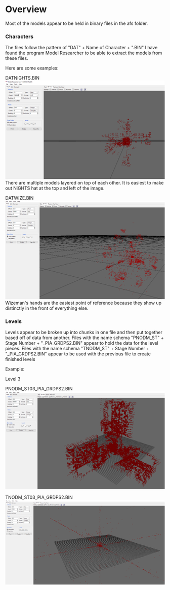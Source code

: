 # Overview
Most of the models appear to be held in binary files in the afs folder.

### Characters
The files follow the pattern of "DAT" + Name of Character + ".BIN"
I have found the program Model Researcher to be able to extract the models from these files.

Here are some examples:

DATNIGHTS.BIN
![Nights' Model](https://raw.githubusercontent.com/SmallMistake/Modding-NiD/main/Models/pictures/DATNIGHTS_BIN.PNG)
There are multiple models layered on top of each other. It is easiest to make out NiGHTS hat at the top and left of the image.

DATWIZE.BIN
![Wizeman's Model](https://raw.githubusercontent.com/SmallMistake/Modding-NiD/main/Models/pictures/DATWIZE.PNG)
Wizeman's hands are the easiest point of reference because they show up distinctly in the front of everything else.


### Levels

 Levels appear to be broken up into chunks in one file and then put together based off of data from another.
 Files with the name schema "PNODM_ST" + Stage Number + "_PIA_GRDPS2.BIN" appear to hold the data for the level pieces.
 Files with the name schema "TNODM_ST" + Stage Number + "_PIA_GRDPS2.BIN" appear to be used with the previous file to create finished levels
 
Example:

Level 3

PNODM_ST03_PIA_GRDPS2.BIN
![Level 3 Parts](https://raw.githubusercontent.com/SmallMistake/Modding-NiD/main/Models/pictures/PNODM_ST03_PIA_GRDPS2.PNG)

TNODM_ST03_PIA_GRDPS2.BIN
![Level 3 Something](https://raw.githubusercontent.com/SmallMistake/Modding-NiD/main/Models/pictures/TNODM_ST03_PIA_GRDPS2.PNG)

